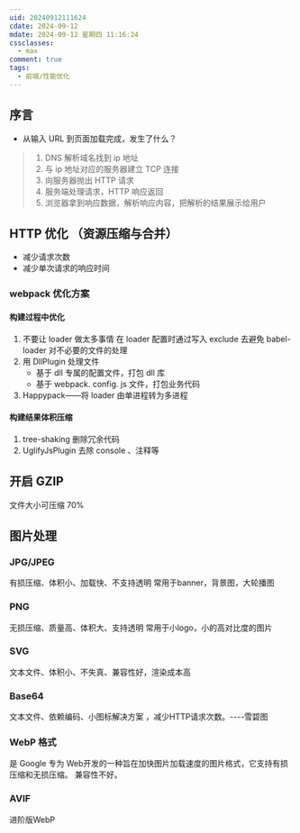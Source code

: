```yaml
---
uid: 20240912111624
cdate: 2024-09-12
mdate: 2024-09-12 星期四 11:16:24
cssclasses:
  - max
comment: true
tags:
  - 前端/性能优化
---
```


## 序言
- 从输入 URL 到页面加载完成，发生了什么？
> 1. DNS 解析域名找到 ip 地址
> 2. 与 ip 地址对应的服务器建立 TCP 连接
> 3. 向服务器抛出 HTTP 请求
> 4. 服务端处理请求，HTTP 响应返回
> 5. 浏览器拿到响应数据，解析响应内容，把解析的结果展示给用户

## HTTP 优化 （资源压缩与合并）
- 减少请求次数
- 减少单次请求的响应时间

### webpack 优化方案

#### 构建过程中优化

1.  不要让 loader 做太多事情
	 在 loader 配置时通过写入 exclude 去避免 babel-loader 对不必要的文件的处理
2. 用 DllPlugin 处理文件
	- 基于 dll 专属的配置文件，打包 dll 库
	- 基于 webpack. config. js 文件，打包业务代码
3. Happypack——将 loader 由单进程转为多进程
#### 构建结果体积压缩

1. tree-shaking 删除冗余代码
2. UglifyJsPlugin 去除 console 、注释等

## 开启 GZIP

文件大小可压缩 70%

## 图片处理
### JPG/JPEG
有损压缩、体积小、加载快、不支持透明
常用于banner，背景图，大轮播图
### PNG
无损压缩、质量高、体积大、支持透明
常用于小logo，小的高对比度的图片
### SVG
文本文件、体积小、不失真、兼容性好，渲染成本高
### Base64
文本文件、依赖编码、小图标解决方案 ，减少HTTP请求次数。----雪碧图
### WebP 格式
是 Google 专为 Web开发的一种旨在加快图片加载速度的图片格式，它支持有损压缩和无损压缩。
兼容性不好。
### AVIF
进阶版WebP